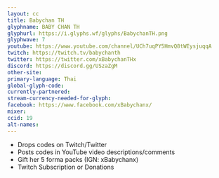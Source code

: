 ```yaml
---
layout: cc
title: Babychan TH
glyphname: BABY CHAN TH
glyphurl: https://i.glyphs.wf/glyphs/BabychanTH.png
glyphwave: 7
youtube: https://www.youtube.com/channel/UCh7uqPY5HmvQ8tWEysjuqqA
twitch: https://twitch.tv/babychanth
twitter: https://twitter.com/xBabychanTHx
discord: https://discord.gg/USzaZgM
other-site: 
primary-language: Thai
global-glyph-code: 
currently-partnered: 
stream-currency-needed-for-glyph: 
facebook: https://www.facebook.com/xBabychanx/
mixer: 
ccid: 19
alt-names: 
---
```

* Drops codes on Twitch/Twitter
* Posts codes in YouTube video descriptions/comments
* Gift her 5 forma packs (IGN: xBabychanx)
* Twitch Subscription or Donations
